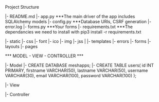 Project Structure

|- README.md
|- app.py   ***The main driver of the app includes SQLAlchemy models
|- config.py ***Database URIs, CSRF generation
|- error.log
|- forms.py ***Your forms
|- requirements.txt ***The dependancies we need to install with pip3 install -r requirements.txt

|- static
  |- css
  |- font
  |- ico
  |- img
  |- jss
|
|- templates
  |- errors
  |- forms
  |- layouts
  |- pages


*** MODEL - VIEW - CONTROLLER ***

|- Model
  |- CREATE DATABASE meshapps;
  |- CREATE TABLE users(
    id INT PRIMARY,
    firstname VARCHAR(50),
    lastname VARCHAR(50),
    username VARCHAR(30),
    email VARCHAR(100),
    password VARCHAR(100)
  );

|- View

|- Controller